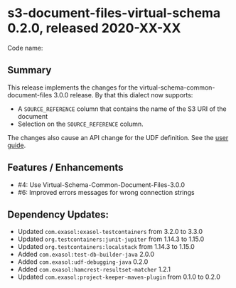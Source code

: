 # s3-document-files-virtual-schema 0.2.0, released 2020-XX-XX
 
Code name: 

## Summary

This release implements the changes for the virtual-schema-common-document-files 3.0.0 release.
By that this dialect now supports:
* A `SOURCE_REFERENCE` column that contains the name of the S3 URI of the document
* Selection on the `SOURCE_REFERENCE` column.

The changes also cause an API change for the UDF definition. See the [user guide](../user_guide/user_guide.md).

## Features / Enhancements

* #4: Use Virtual-Schema-Common-Document-Files-3.0.0
* #6: Improved errors messages for wrong connection strings

## Dependency Updates:

* Updated `com.exasol:exasol-testcontainers` from 3.2.0 to 3.3.0
* Updated `org.testcontainers:junit-jupiter` from 1.14.3 to 1.15.0
* Updated `org.testcontainers:localstack` from 1.14.3 to 1.15.0
* Added `com.exasol:test-db-builder-java` 2.0.0
* Added `com.exasol:udf-debugging-java` 0.2.0
* Added `com.exasol:hamcrest-resultset-matcher` 1.2.1
* Updated `com.exasol:project-keeper-maven-plugin` from 0.1.0 to 0.2.0
